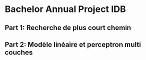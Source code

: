 # Bachelor Annual Project IDB

## Part 1: Recherche de plus court chemin

## Part 2: Modèle linéaire et perceptron multi couches